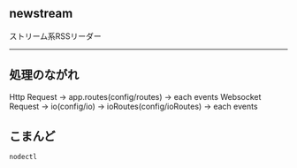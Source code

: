 newstream
---

ストリーム系RSSリーダー

---


## 処理のながれ

Http Request      -> app.routes(config/routes) -> each events
Websocket Request -> io(config/io) -> ioRoutes(config/ioRoutes) -> each events

## こまんど

    nodectl
